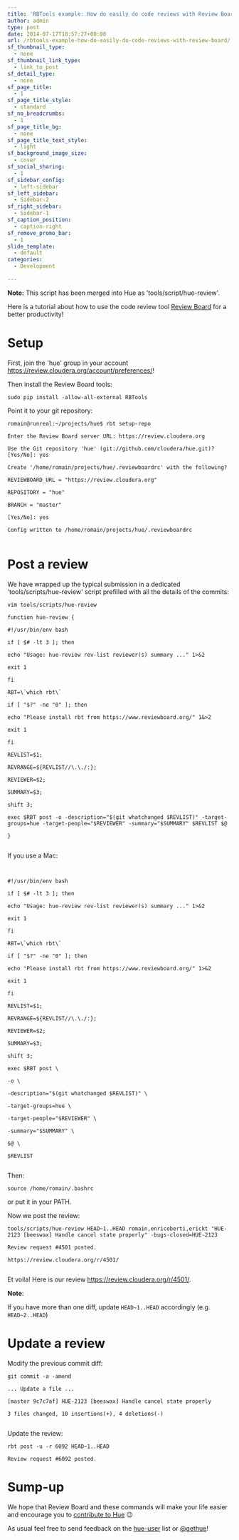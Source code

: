 ```yaml
---
title: 'RBTools example: How do easily do code reviews with Review Board and post-review'
author: admin
type: post
date: 2014-07-17T18:57:27+00:00
url: /rbtools-example-how-do-easily-do-code-reviews-with-review-board/
sf_thumbnail_type:
  - none
sf_thumbnail_link_type:
  - link_to_post
sf_detail_type:
  - none
sf_page_title:
  - 1
sf_page_title_style:
  - standard
sf_no_breadcrumbs:
  - 1
sf_page_title_bg:
  - none
sf_page_title_text_style:
  - light
sf_background_image_size:
  - cover
sf_social_sharing:
  - 1
sf_sidebar_config:
  - left-sidebar
sf_left_sidebar:
  - Sidebar-2
sf_right_sidebar:
  - Sidebar-1
sf_caption_position:
  - caption-right
sf_remove_promo_bar:
  - 1
slide_template:
  - default
categories:
  - Development

---
```

**Note:** This script has been merged into Hue as 'tools/script/hue-review'.

Here is a tutorial about how to use the code review tool <a href="https://www.reviewboard.org/" target="_blank" rel="noopener noreferrer">Review Board</a> for a better productivity!

# Setup

First, join the 'hue' group in your account <a href="https://review.cloudera.org/account/preferences/" target="_blank" rel="noopener noreferrer">https://review.cloudera.org/account/preferences/</a>!

Then install the Review Board tools:

<pre><code class="bash">sudo pip install -allow-all-external RBTools</code></pre>

Point it to your git repository:

<pre><code class="bash">romain@runreal:~/projects/hue$ rbt setup-repo

Enter the Review Board server URL: https://review.cloudera.org

Use the Git repository 'hue' (git://github.com/cloudera/hue.git)? [Yes/No]: yes

Create '/home/romain/projects/hue/.reviewboardrc' with the following?

REVIEWBOARD_URL = "https://review.cloudera.org"

REPOSITORY = "hue"

BRANCH = "master"

[Yes/No]: yes

Config written to /home/romain/projects/hue/.reviewboardrc

</code></pre>

# Post a review

We have wrapped up the typical submission in a dedicated 'tools/scripts/hue-review' script prefilled with all the details of the commits:

<pre><code class="bash">vim tools/scripts/hue-review</code></pre>

<pre><code class="bash">function hue-review {

#!/usr/bin/env bash

if [ $# -lt 3 ]; then

echo "Usage: hue-review rev-list reviewer(s) summary ..." 1>&2

exit 1

fi

RBT=\`which rbt\`

if [ "$?" -ne "0" ]; then

echo "Please install rbt from https://www.reviewboard.org/" 1&>2

exit 1

fi

REVLIST=$1;

REVRANGE=${REVLIST//\.\./:};

REVIEWER=$2;

SUMMARY=$3;

shift 3;

exec $RBT post -o -description="$(git whatchanged $REVLIST)" -target-groups=hue -target-people="$REVIEWER" -summary="$SUMMARY" $REVLIST $@

}

</code></pre>

If you use a Mac:

<pre><code class="bash">

#!/usr/bin/env bash

if [ $# -lt 3 ]; then

echo "Usage: hue-review rev-list reviewer(s) summary ..." 1>&2

exit 1

fi

RBT=\`which rbt\`

if [ "$?" -ne "0" ]; then

echo "Please install rbt from https://www.reviewboard.org/" 1>&2

exit 1

fi

REVLIST=$1;

REVRANGE=${REVLIST//\.\./:};

REVIEWER=$2;

SUMMARY=$3;

shift 3;

exec $RBT post \

-o \

-description="$(git whatchanged $REVLIST)" \

-target-groups=hue \

-target-people="$REVIEWER" \

-summary="$SUMMARY" \

$@ \

$REVLIST

</code></pre>

Then:

<pre><code class="bash">source /home/romain/.bashrc</code></pre>

or put it in your PATH.

Now we post the review:

<pre><code class="bash">tools/scripts/hue-review HEAD~1..HEAD romain,enricoberti,erickt "HUE-2123 [beeswax] Handle cancel state properly" -bugs-closed=HUE-2123

Review request #4501 posted.

https://review.cloudera.org/r/4501/

</code></pre>

Et voila! Here is our review <a href="https://review.cloudera.org/r/4501/" target="_blank" rel="noopener noreferrer">https://review.cloudera.org/r/4501/</a>.

**Note**:

If you have more than one diff, update `HEAD~1..HEAD` accordingly (e.g. `HEAD~2..HEAD`)

# Update a review

Modify the previous commit diff:

<pre><code class="bash">git commit -a -amend

... Update a file ...

[master 9c7c7af] HUE-2123 [beeswax] Handle cancel state properly

3 files changed, 10 insertions(+), 4 deletions(-)

</code></pre>

Update the review:

<pre><code class="bash">rbt post -u -r 6092 HEAD~1..HEAD

Review request #6092 posted. </code></pre>

# Sump-up

We hope that Review Board and these commands will make your life easier and encourage you to <a href="https://github.com/cloudera/hue/wiki/Contribute-to-HUE" target="_blank" rel="noopener noreferrer">contribute to Hue</a> 😉

As usual feel free to send feedback on the [hue-user][1] list or [@gethue][2]!

 [1]: http://groups.google.com/a/cloudera.org/group/hue-user
 [2]: https://twitter.com/gethue
